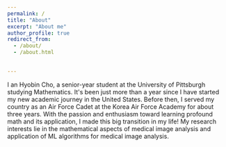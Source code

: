 ```yaml
---
permalink: /
title: "About"
excerpt: "About me"
author_profile: true
redirect_from: 
  - /about/
  - /about.html

 
---
```


I an Hyobin Cho, a senior-year student at the University of Pittsburgh studying Mathematics. It's been just more than a year since I have started my new academic journey in the United States. Before then, I served my country as an Air Force Cadet at the Korea Air Force Academy for about three years. With the passion and enthusiasm toward learning profound math and its application, I made this big transition in my life! My research interests lie in the mathematical aspects of medical image analysis and application of ML algorithms for medical image analysis.
